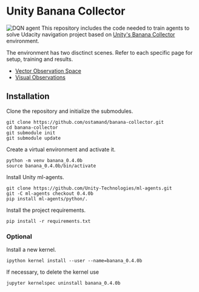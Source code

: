 # Unity Banana Collector 
![DQN agent](assets/show_result.gif)
This repository includes the code needed to train agents to solve Udacity navigation project based on [Unity's Banana Collector](https://github.com/Unity-Technologies/ml-agents/blob/master/docs/Learning-Environment-Examples.md) environment.

The environment has two disctinct scenes. Refer to each specific page for setup, training and results.

- [Vector Observation Space](Vector.md)
- [Visual Observations](Visual.md)

## Installation

Clone the repository and initialize the submodules.

```
git clone https://github.com/ostamand/banana-collector.git
cd banana-collector 
git submodule init 
git submodule update
```

Create a virtual environment and activate it.

```
python -m venv banana_0.4.0b
source banana_0.4.0b/bin/activate
```

Install Unity ml-agents.
```
git clone https://github.com/Unity-Technologies/ml-agents.git
git -C ml-agents checkout 0.4.0b
pip install ml-agents/python/.
```

Install the project requirements.

```
pip install -r requirements.txt
```
### Optional 

Install a new kernel.

```
ipython kernel install --user --name=banana_0.4.0b
```

If necessary, to delete the kernel use

```
jupyter kernelspec uninstall banana_0.4.0b
```